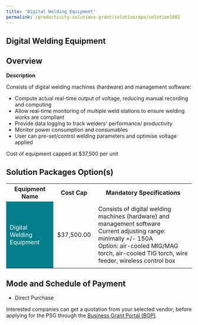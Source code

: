 ```yaml
---
title: 'Digital Welding Equipment'
permalink: /productivity-solutions-grant/solutionrepo/solution1661
---
```


## Digital Welding Equipment

## Overview

**Description**

Consists of digital welding machines (hardware) and management software:
- Compute actual real-time output of voltage, reducing manual recording and computing
- Allow real-time monitoring of multiple weld stations to ensure welding works are compliant 
- Provide data logging to track welders' performance/ productivity
- Monitor power consumption and consumables
- User can pre-set/control welding parameters and optimise voltage applied

Cost of equipment capped at $37,500 per unit

## Solution Packages Option(s)

<table>
<tr>
<th><b>Equipment Name</b></th>
<th><b>Cost Cap</b></th>
<th><b>Mandatory Specifications</b></th>
</tr>
<tr>
<td style='padding: 10px; background-color: #037E8A; color: #FFFFFF;'>Digital Welding Equipment </td>
<td style='padding: 10px;'>$37,500.00</td>
<td style='padding: 10px;'>Consists of digital welding machines (hardware) and management software<br>Current adjusting range: minimally +/- 150A<br>Option: air-cooled MIG/MAG torch, air-cooled TIG torch, wire feeder, wireless control box</td>
</tr>
</table>

## Mode and Schedule of Payment

 - Direct Purchase

Interested companies can get a quotation from your selected vendor, before applying for the PSG through the <a href='https://www.businessgrants.gov.sg/' target='_blank' rel='noopener'>Business Grant Portal (BGP)</a>.

<script src="/jquery/resize-tables.js"></script>
